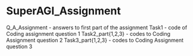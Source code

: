 # SuperAGI_Assignment

Q_A_Assignment - answers to first part of the assignment
Task1 - code of Coding assignment question 1
Task2_part{1,2,3} - codes to Coding Assignment question 2
Task3_part{1,2,3} - codes to Coding Assignment question 3
